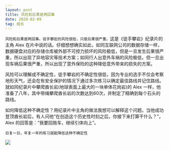 ```yaml
---
layout: post
title: 风险和后果是两回事
date: 2020-02-09
tag: 成长
---
```


`风险和后果是两回事。徒手攀岩的风险很低，只是后果很严重。`这是《徒手攀岩》纪录片的主角 Alex 在片中说的话。仔细想想确实如此，如同互联网公司的数据存储一样，数据硬盘对应的存储仓库被外部不可控力损坏的风险极低，但是一旦发生后果很严重，所以出现了异地容灾等技术方案；如同行人出意外车祸的风险极低，但一旦出现车祸后果很严重，所以出现了意外保险的这种降低意外带来的损失的方案。

风险可以理解成不确定性，徒手攀岩的不确定性很低，因为专业的选手不仅会考察地形天气，还会在有安全保护的情况下通过多次练习以确定最佳路线并记住路线。就如同纪录片中攀爬酋长岩(地球表面上最大的一块单体花岗岩)的 Alex 一样，他准备了八年，其中带绳攀爬酋长岩的次数达到60次，并制定了精确到每个石头的路线。

如何降低这种不确定性？用纪录片中主角的做法我想可以解释这个问题。当他成功登顶酋长岩后，有人问他“在创造这个历史性时刻之后，你接下来打算干什么？”，Alex 的回答是：“我要回拖车，继续引体向上”。

`日复一日，年复一年的练习就能降低这种不确定性`

<img src="https://blogimage-1258616042.cos.ap-beijing.myqcloud.com/risk_and_consequence.jpg">